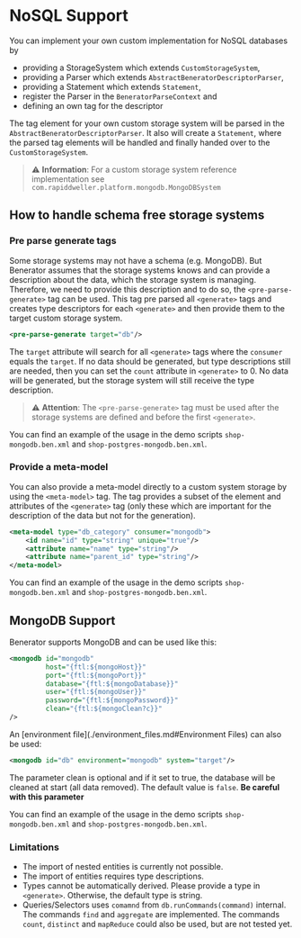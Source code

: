 # NoSQL Support

You can implement your own custom implementation for NoSQL databases by 
- providing a StorageSystem which extends `CustomStorageSystem`, 
- providing a Parser which extends `AbstractBeneratorDescriptorParser`,
- providing a Statement which extends `Statement`,
- register the Parser in the `BeneratorParseContext` and
- defining an own tag for the descriptor

The tag element for your own custom storage system will be parsed in the `AbstractBeneratorDescriptorParser`. It also will create a `Statement`, where the parsed tag elements will be handled and finally handed over to the `CustomStorageSystem`.

> ⚠ **Information**: For a custom storage system reference implementation see ``com.rapiddweller.platform.mongodb.MongoDBSystem``

## How to handle schema free storage systems

### Pre parse generate tags

Some storage systems may not have a schema (e.g. MongoDB). But Benerator assumes that the storage systems knows and can provide a description about the data, which the storage system is managing. Therefore, we need to provide this description and to do so, the  ``<pre-parse-generate>`` tag can be used. This tag pre parsed all ``<generate>`` tags and creates type descriptors for each ``<generate>`` and then provide them to the target custom storage system.

```xml
<pre-parse-generate target="db"/>
```

The ``target`` attribute will search for all ``<generate>`` tags where the ``consumer`` equals the ``target``. If no data should be generated, but type descriptions still are needed, then you can set the ``count`` attribute in ``<generate>`` to 0. No data will be generated, but the storage system will still receive the type description.

> ⚠ **Attention**: The  ``<pre-parse-generate>`` tag must be used after the storage systems are defined and before the first ``<generate>``.

You can find an example of the usage in the demo scripts ``shop-mongodb.ben.xml`` and ``shop-postgres-mongodb.ben.xml``.

### Provide a meta-model

You can also provide a meta-model directly to a custom system storage by using the ``<meta-model>`` tag. The tag provides a subset of the element and attributes of the ``<generate>`` tag (only these which are important for the description of the data but not for the generation). 

```xml
<meta-model type="db_category" consumer="mongodb">
    <id name="id" type="string" unique="true"/>
    <attribute name="name" type="string"/>
    <attribute name="parent_id" type="string"/>
</meta-model>
```

You can find an example of the usage in the demo scripts ``shop-mongodb.ben.xml`` and ``shop-postgres-mongodb.ben.xml``.

## MongoDB Support

Benerator supports MongoDB and can be used like this:

```xml
<mongodb id="mongodb" 
         host="{ftl:${mongoHost}}" 
         port="{ftl:${mongoPort}}" 
         database="{ftl:${mongoDatabase}}"
         user="{ftl:${mongoUser}}" 
         password="{ftl:${mongoPassword}}" 
         clean="{ftl:${mongoClean?c}}"
/>
```

An [environment file](./environment_files.md#Environment Files) can also be used:

```xml
<mongodb id="db" environment="mongodb" system="target"/>
```

The parameter clean is optional and if it set to true, the database will be cleaned at start (all data removed). The default value is ``false``. **Be careful with this parameter**

You can find an example of the usage in the demo scripts ``shop-mongodb.ben.xml`` and ``shop-postgres-mongodb.ben.xml``.

### Limitations 

- The import of nested entities is currently not possible.
- The import of entities requires type descriptions.
- Types cannot be automatically derived. Please provide a type in ``<generate>``. Otherwise, the default type is string.
- Queries/Selectors uses ``comamnd`` from ``db.runCommands(command)`` internal. The commands ``find`` and ``aggregate`` are implemented. The commands ``count``, ``distinct`` and ``mapReduce`` could also be used, but are not tested yet.
